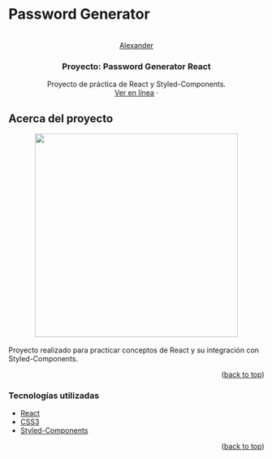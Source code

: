 # Password Generator
<br />
<div align="center" id="top">
  <a href="https://github.com/othneildrew/Best-README-Template">
    Alexander
  </a>

  <h3 align="center">Proyecto: Password Generator React </h3>

  <p align="center">
    Proyecto de práctica de React y Styled-Components.
    <br />
    <a href="https://password-generator-reactapp.netlify.app/" target="_blank">Ver en línea</a>
    ·
  </p>
</div>

<!-- ABOUT THE PROJECT -->
## Acerca del proyecto

<div align="center">
    <img src="https://i.postimg.cc/13Lzr2zv/image.png" width="400px"</img> 
</div>

<br/>
Proyecto realizado para practicar conceptos de React y su integración con Styled-Components.

<p align="right">(<a href="#top">back to top</a>)</p>

### Tecnologías utilizadas

* [React](https://es.reactjs.org/)
* [CSS3](https://developer.mozilla.org/es/docs/Web/CSS)
* [Styled-Components](https://styled-components.com/)


<p align="right">(<a href="#top">back to top</a>)</p>
